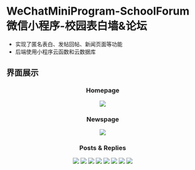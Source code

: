 # WeChatMiniProgram-SchoolForum 微信小程序-校园表白墙&论坛
- 实现了匿名表白、发帖回帖、新闻页面等功能
- 后端使用小程序云函数和云数据库

## 界面展示


<div align=center>
<h3>
Homepage 
</h3>
<img src="https://user-images.githubusercontent.com/67789306/190680682-d726c805-89b9-4eb4-bfd5-d1fbc97a4a83.png" > 
</div>

<div align=center>
<h3>
Newspage
</h3>
<img src="https://user-images.githubusercontent.com/67789306/190682447-61fb0934-d382-489f-ac80-95ccc8b9e2a6.png" > 
</div>

<div align=center>
<h3>
Posts & Replies
</h3>
<img src="https://user-images.githubusercontent.com/67789306/190679824-995ffb15-78e6-4357-8fab-eb867fc20158.png" > 
<img src="https://user-images.githubusercontent.com/67789306/190679843-da7aeb07-ff6b-4617-90d3-c4b79571e265.png" > 
<img src="https://user-images.githubusercontent.com/67789306/190679862-60f20f90-12b4-4004-b176-5e80a60a5fe7.png" > 
<img src="https://user-images.githubusercontent.com/67789306/190679897-b8ec7abd-c3ae-41b0-95fc-075f1734a8fa.png" > 
<img src="https://user-images.githubusercontent.com/67789306/190679924-26ff15a6-1b52-41a6-9ab1-871d019bf268.png" > 
<img src="https://user-images.githubusercontent.com/67789306/190679962-c69dd7ff-1bb7-4a20-babd-8bee7fd2946e.png" > 
<img src="https://user-images.githubusercontent.com/67789306/190679972-0e659c0a-0bb2-4986-a241-970bb75cb669.png" > 
<img src="https://user-images.githubusercontent.com/67789306/190679983-51482e1b-70fb-4e05-94e4-3cd916d55dec.png" > 
</div>







